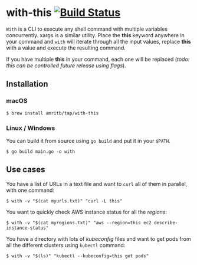 # with-this [![Build Status](https://travis-ci.org/amritb/with-this.svg?branch=master)](https://travis-ci.org/amritb/with-this)

`With` is a CLI to execute any shell command with multiple variables concurrently. xargs is a similar utility. Place the **this** keyword anywhere in your command and `with` will iterate through all the input values, replace **this** with a value and execute the resulting command.

If you have multiple **this** in your command, each one will be replaced (*todo: this can be controlled future release using flags*).

## Installation
### macOS
```
$ brew install amritb/tap/with-this
```
### Linux / Windows
You can build it from source using `go build` and put it in your `$PATH`.
```
$ go build main.go -o with
```

## Use cases

You have a list of URLs in a text file and want to `curl` all of them in parallel, with one command:
```
$ with -v "$(cat myurls.txt)" "curl -L this"
```

You want to quickly check AWS instance status for all the *regions*:
```
$ with -v "$(cat myregions.txt)" "aws --region=this ec2 describe-instance-status"
```

You have a directory with lots of *kubeconfig* files and want to get pods from all the different clusters using `kubectl` command:
```
$ with -v "$(ls)" "kubectl --kubeconfig=this get pods"
```